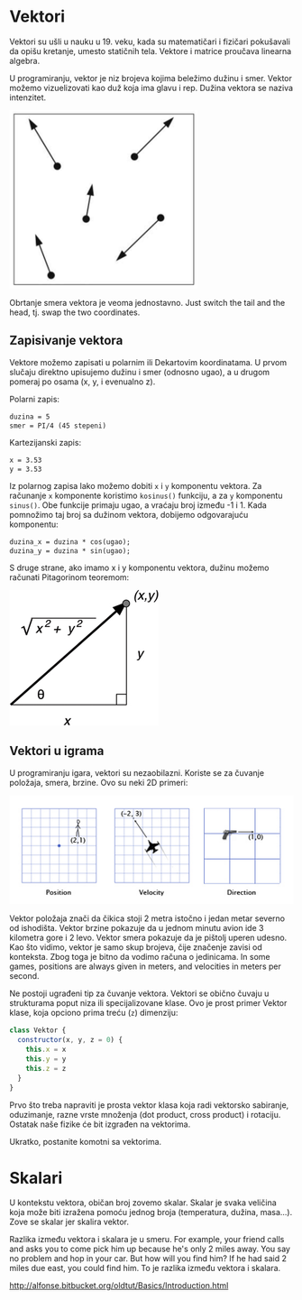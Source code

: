 # Vektori

Vektori su ušli u nauku u 19. veku, kada su matematičari i fizičari pokušavali da opišu kretanje, umesto statičnih tela. Vektore i matrice proučava linearna algebra.

U programiranju, vektor je niz brojeva kojima beležimo dužinu i smer. Vektor možemo vizuelizovati kao duž koja ima glavu i rep. Dužina vektora se naziva intenzitet.

![vektori](slike/vectori.png)

Obrtanje smera vektora je veoma jednostavno. Just switch the tail and the head, tj. swap the two coordinates.

## Zapisivanje vektora

Vektore možemo zapisati u polarnim ili Dekartovim koordinatama. U prvom slučaju direktno upisujemo dužinu i smer (odnosno ugao), a u drugom pomeraj po osama (x, y, i evenualno z).

Polarni zapis:
```
duzina = 5
smer = PI/4 (45 stepeni)
```

Kartezijanski zapis:
```
x = 3.53
y = 3.53
```

Iz polarnog zapisa lako možemo dobiti `x` i `y` komponentu vektora. Za računanje `x` komponente koristimo `kosinus()` funkciju, a za `y` komponentu `sinus()`. Obe funkcije primaju ugao, a vraćaju broj između -1 i 1. Kada pomnožimo taj broj sa dužinom vektora, dobijemo odgovarajuću komponentu:

```
duzina_x = duzina * cos(ugao);
duzina_y = duzina * sin(ugao);
```

S druge strane, ako imamo x i y komponentu vektora, dužinu možemo računati Pitagorinom teoremom:

![vector-magnitude](slike/vector-magnitude.jpg)

## Vektori u igrama

U programiranju igara, vektori su nezaobilazni. Koriste se za čuvanje položaja, smera, brzine. Ovo su neki 2D primeri:

![vektori](slike/vektori-u-igrama.jpg)

Vektor položaja znači da čikica stoji 2 metra istočno i jedan metar severno od ishodišta. Vektor brzine pokazuje da u jednom minutu avion ide 3 kilometra gore i 2 levo. Vektor smera pokazuje da je pištolj uperen udesno. Kao što vidimo, vektor je samo skup brojeva, čije značenje zavisi od konteksta. Zbog toga je bitno da vodimo računa o jedinicama. In some games, positions are always given in meters, and velocities in meters per second.

Ne postoji ugrađeni tip za čuvanje vektora. Vektori se obično čuvaju u strukturama poput niza ili specijalizovane klase. Ovo je prost primer Vektor klase, koja opciono prima treću (`z`) dimenziju:

```js
class Vektor {
  constructor(x, y, z = 0) {
    this.x = x
    this.y = y
    this.z = z
  }
}
```

Prvo što treba napraviti je prosta vektor klasa koja radi vektorsko sabiranje, oduzimanje, razne vrste množenja (dot product, cross product) i rotaciju. Ostatak naše fizike će bit izgrađen na vektorima.

Ukratko, postanite komotni sa vektorima.

# Skalari

U kontekstu vektora, običan broj zovemo skalar. Skalar je svaka veličina koja može biti izražena pomoću jednog broja (temperatura, dužina, masa...). Zove se skalar jer skalira vektor.

Razlika između vektora i skalara je u smeru. For example, your friend calls and asks you to come pick him up because he's only 2 miles away. You say no problem and hop in your car. But how will you find him? If he had said 2 miles due east, you could find him. To je razlika između vektora i skalara.

http://alfonse.bitbucket.org/oldtut/Basics/Introduction.html
